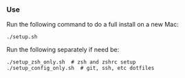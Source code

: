 ### Use

Run the following command to do a full install on a new Mac:
```
./setup.sh
```

Run the following separately if need be:
```
./setup_zsh_only.sh  # zsh and zshrc setup
./setup_config_only.sh  # git, ssh, etc dotfiles
```
